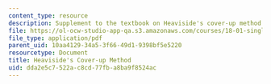 ```yaml
---
content_type: resource
description: Supplement to the textbook on Heaviside's cover-up method.
file: https://ol-ocw-studio-app-qa.s3.amazonaws.com/courses/18-01-single-variable-calculus-fall-2006/dda2e5c7522ac8cd77fba8ba9f8524ac_f_hscvr_up_methd.pdf
file_type: application/pdf
parent_uid: 10aa4129-34a5-3f66-49d1-9398bf5e5220
resourcetype: Document
title: Heaviside's Cover-up Method
uid: dda2e5c7-522a-c8cd-77fb-a8ba9f8524ac
---
```

